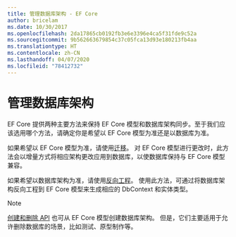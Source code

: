 ```yaml
---
title: 管理数据库架构 - EF Core
author: bricelam
ms.date: 10/30/2017
ms.openlocfilehash: 2da17865cb0192fb3e6e3396e4ca5f31fde9c52a
ms.sourcegitcommit: 9b562663679854c37c05fca13d93e180213fb4aa
ms.translationtype: HT
ms.contentlocale: zh-CN
ms.lasthandoff: 04/07/2020
ms.locfileid: "78412732"
---
```

# <a name="managing-database-schemas"></a>管理数据库架构

EF Core 提供两种主要方法来保持 EF Core 模型和数据库架构同步。至于我们应该选用哪个方法，请确定你是希望以 EF Core 模型为准还是以数据库为准。

如果希望以 EF Core 模型为准，请使用[迁移][1]。 对 EF Core 模型进行更改时，此方法会以增量方式将相应架构更改应用到数据库，以使数据库保持与 EF Core 模型兼容。

如果希望以数据库架构为准，请使用[反向工程][2]。 使用此方法，可通过将数据库架构反向工程到 EF Core 模型来生成相应的 DbContext 和实体类型。

> [!NOTE]
> [创建和删除 API][3] 也可从 EF Core 模型创建数据库架构。 但是，它们主要适用于允许删除数据库的场景，比如测试、原型制作等。


  [1]: migrations/index.md
  [2]: scaffolding.md
  [3]: ensure-created.md
